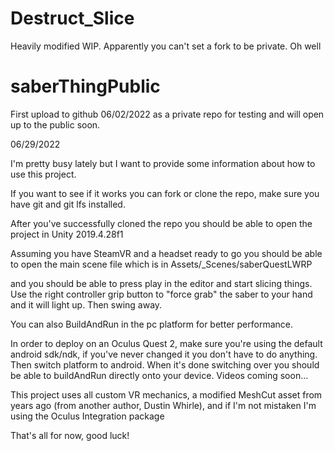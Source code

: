 # Destruct_Slice
Heavily modified
WIP. Apparently you can't set a fork to be private. Oh well

# saberThingPublic

First upload to github 06/02/2022 as a private repo for testing and will open up to the public soon.

06/29/2022

I'm pretty busy lately but I want to provide some information about how to use this project.

If you want to see if it works you can fork or clone the repo, make sure you have git and git lfs installed.

After you've successfully cloned the repo you should be able to open the project in Unity 2019.4.28f1

Assuming you have SteamVR and a headset ready to go you should be able to open the main scene file which is in Assets/_Scenes/saberQuestLWRP

and you should be able to press play in the editor and start slicing things. Use the right controller grip button to "force grab" the saber to your hand and it will light up. Then swing away.

You can also BuildAndRun in the pc platform for better performance.

In order to deploy on an Oculus Quest 2, make sure you're using the default android sdk/ndk, if you've never changed it you don't have to do anything. Then switch platform to android. When it's done switching over you should be able to buildAndRun directly onto your device. Videos coming soon...

This project uses all custom VR mechanics, a modified MeshCut asset from years ago (from another author, Dustin Whirle), and if I'm not mistaken I'm using the Oculus Integration package

That's all for now, good luck!

